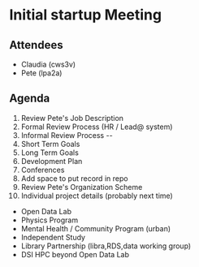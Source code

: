 # Initial startup Meeting

## Attendees
* Claudia (cws3v)
* Pete (lpa2a)

## Agenda
1. Review Pete's Job Description
6. Formal Review Process (HR / Lead@ system)
7. Informal Review Process
--
4. Short Term Goals
5. Long Term Goals
8. Development Plan
3. Conferences
26. Add space to put record in repo
2. Review Pete's Organization Scheme
10. Individual project details (probably next time)
  * Open Data Lab
  * Physics Program
  * Mental Health / Community Program (urban)
  * Independent Study
  * Library Partnership (libra,RDS,data working group)
  * DSI HPC beyond Open Data Lab
